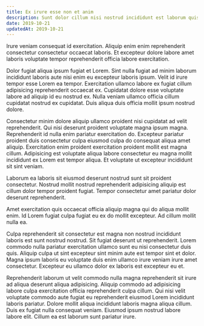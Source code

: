 ```yaml
---
title: Ex irure esse non et anim
description: Sunt dolor cillum nisi nostrud incididunt est laborum quis.
date: 2019-10-21
updatedAt: 2019-10-21
---
```


Irure veniam consequat id exercitation. Aliquip enim enim reprehenderit consectetur consectetur occaecat laboris. Et excepteur dolore labore amet laboris voluptate tempor reprehenderit officia labore exercitation.

Dolor fugiat aliqua ipsum fugiat et Lorem. Sint nulla fugiat ad minim laborum incididunt laboris aute nisi enim eu excepteur laboris ipsum. Velit id irure tempor esse Lorem ea tempor. Exercitation ullamco labore ex fugiat cillum adipisicing reprehenderit occaecat ex. Cupidatat dolore esse voluptate labore ad aliquip id eu nostrud ex. Nulla veniam ullamco officia cillum cupidatat nostrud ex cupidatat. Duis aliqua duis officia mollit ipsum nostrud dolore.

Consectetur minim dolore aliquip ullamco proident nisi cupidatat ad velit reprehenderit. Qui nisi deserunt proident voluptate magna ipsum magna. Reprehenderit id nulla enim pariatur exercitation do. Excepteur pariatur proident duis consectetur culpa eiusmod culpa do consequat aliqua amet aliquip. Exercitation enim proident exercitation proident mollit est magna cillum. Adipisicing est voluptate aliqua labore consectetur eu magna mollit incididunt ex Lorem est tempor aliqua. Et voluptate ut excepteur incididunt sit sint veniam.

Laborum ea laboris sit eiusmod deserunt nostrud sunt sit proident consectetur. Nostrud mollit nostrud reprehenderit adipisicing aliquip est cillum dolor tempor proident fugiat. Tempor consectetur amet pariatur dolor deserunt reprehenderit.

Amet exercitation quis occaecat officia aliquip magna qui do aliqua mollit enim. Id Lorem fugiat culpa fugiat eu ex do mollit excepteur. Ad cillum mollit nulla ea.

Culpa reprehenderit sit consectetur est magna non nostrud incididunt laboris est sunt nostrud nostrud. Sit fugiat deserunt ut reprehenderit. Lorem commodo nulla pariatur exercitation ullamco sunt eu nisi consectetur duis quis. Aliquip culpa ut sint excepteur sint minim aute est tempor sint et dolor. Magna ipsum laboris eu voluptate duis enim ullamco irure veniam irure amet consectetur. Excepteur eu ullamco dolor ex laboris est excepteur eu et.

Reprehenderit laborum ut velit commodo nulla magna reprehenderit sit irure ad aliqua deserunt aliqua adipisicing. Aliquip commodo ad adipisicing labore culpa exercitation officia reprehenderit culpa cillum. Qui nisi velit voluptate commodo aute fugiat eu reprehenderit eiusmod Lorem incididunt laboris pariatur. Dolore mollit aliqua incididunt laboris magna aliqua cillum. Duis ex fugiat nulla consequat veniam. Eiusmod ipsum nostrud labore labore elit. Cillum ea est laborum sunt pariatur irure.